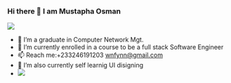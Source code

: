 ###                                                          Hi there 👋 I am Mustapha Osman
![](https://media2.giphy.com/media/4rZA5D22301iMgrUNd/giphy.gif?cid=ecf05e47uaklb5cm7id93yvwg01njpfd5j22afsvetcdnrxj&rid=giphy.gif&ct=g)
- 🔭 I’m a graduate in Computer Network Mgt.
- 🌱 I’m currently enrolled in a course to be a full stack Software Engineer
- 📫 Reach me:+233246191203 wnfynn@gmail.com
- 🌱 I’m also currently self learnig UI disigning 
- ![](https://media1.giphy.com/media/26tn33aiTi1jkl6H6/giphy.gif?cid=ecf05e47k7c2zqjq4ltpxcysgl95dqxcdt66hoyigrwhhbqr&rid=giphy.gif&ct=g)
